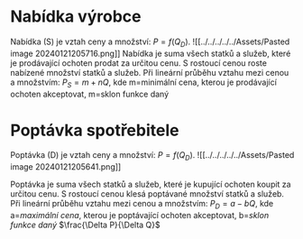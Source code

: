# Nabídka výrobce

Nabídka (S) je vztah ceny a množství: $P = f (Q_D)$.
![[../../../../../Assets/Pasted image 20240121205716.png]]
Nabídka je suma všech statků a služeb, které je prodávající ochoten prodat za určitou cenu. S rostoucí cenou roste nabízené množství statků a služeb. Při lineární průběhu vztahu mezi cenou a množstvím: $P_S = m + nQ$, kde 
m=minimální cena, kterou je prodávající ochoten akceptovat, 
m=sklon funkce daný 

# Poptávka spotřebitele
Poptávka (D) je vztah ceny a množství: $P = f (Q_D)$.
![[../../../../../Assets/Pasted image 20240121205641.png]]

Poptávka je suma všech statků a služeb, které je kupující ochoten koupit za určitou cenu.
S rostoucí cenou klesá poptávané množství statků a služeb.
Při lineární průběhu vztahu mezi cenou a množstvím: $P_D = a - bQ$, kde
a=*maximální cena*, kterou je poptávající ochoten akceptovat,
b=*sklon funkce daný* $\frac{\Delta P}{\Delta Q}$
